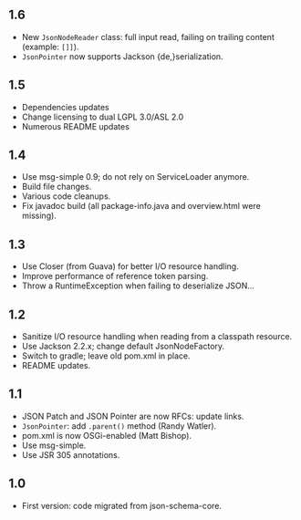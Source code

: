 ## 1.6

* New `JsonNodeReader` class: full input read, failing on trailing content
  (example: `[]]`).
* `JsonPointer` now supports Jackson {de,}serialization.

## 1.5

* Dependencies updates
* Change licensing to dual LGPL 3.0/ASL 2.0
* Numerous README updates

## 1.4

* Use msg-simple 0.9; do not rely on ServiceLoader anymore.
* Build file changes.
* Various code cleanups.
* Fix javadoc build (all package-info.java and overview.html were missing).

## 1.3

* Use Closer (from Guava) for better I/O resource handling.
* Improve performance of reference token parsing.
* Throw a RuntimeException when failing to deserialize JSON...

## 1.2

* Sanitize I/O resource handling when reading from a classpath resource.
* Use Jackson 2.2.x; change default JsonNodeFactory.
* Switch to gradle; leave old pom.xml in place.
* README updates.

## 1.1

* JSON Patch and JSON Pointer are now RFCs: update links.
* `JsonPointer`: add `.parent()` method (Randy Watler).
* pom.xml is now OSGi-enabled (Matt Bishop).
* Use msg-simple.
* Use JSR 305 annotations.

## 1.0

* First version: code migrated from json-schema-core.


